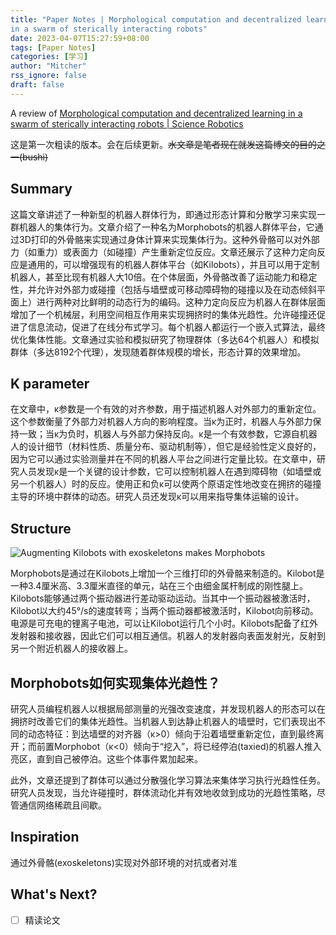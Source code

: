 ```yaml
---
title: "Paper Notes | Morphological computation and decentralized learning
in a swarm of sterically interacting robots"
date: 2023-04-07T15:27:59+08:00
tags: [Paper Notes]
categories: [学习]
author: "Mitcher"
rss_ignore: false
draft: false
---
```


A review of [Morphological computation and decentralized learning in a swarm of sterically interacting robots | Science Robotics](https://www.science.org/doi/10.1126/scirobotics.abo6140)

这是第一次粗读的版本。会在后续更新。~~水文章是笔者现在就发这篇博文的目的之一(bushi)~~

## Summary

这篇文章讲述了一种新型的机器人群体行为，即通过形态计算和分散学习来实现一群机器人的集体行为。文章介绍了一种名为Morphobots的机器人群体平台，它通过3D打印的外骨骼来实现通过身体计算来实现集体行为。这种外骨骼可以对外部力（如重力）或表面力（如碰撞）产生重新定位反应。文章还展示了这种力定向反应是通用的，可以增强现有的机器人群体平台（如Kilobots），并且可以用于定制机器人，甚至比现有机器人大10倍。在个体层面，外骨骼改善了运动能力和稳定性，并允许对外部力或碰撞（包括与墙壁或可移动障碍物的碰撞以及在动态倾斜平面上）进行两种对比鲜明的动态行为的编码。这种力定向反应为机器人在群体层面增加了一个机械层，利用空间相互作用来实现拥挤时的集体光趋性。允许碰撞还促进了信息流动，促进了在线分布式学习。每个机器人都运行一个嵌入式算法，最终优化集体性能。文章通过实验和模拟研究了物理群体（多达64个机器人）和模拟群体（多达8192个代理），发现随着群体规模的增长，形态计算的效果增加。

## K parameter

在文章中，κ参数是一个有效的对齐参数，用于描述机器人对外部力的重新定位。这个参数衡量了外部力对机器人方向的影响程度。当κ为正时，机器人与外部力保持一致；当κ为负时，机器人与外部力保持反向。κ是一个有效参数，它源自机器人的设计细节（材料性质、质量分布、驱动机制等），但它是经验性定义良好的，因为它可以通过实验测量并在不同的机器人平台之间进行定量比较。在文章中，研究人员发现κ是一个关键的设计参数，它可以控制机器人在遇到障碍物（如墙壁或另一个机器人）时的反应。使用正和负κ可以使两个原语定性地改变在拥挤的碰撞主导的环境中群体的动态。研究人员还发现κ可以用来指导集体运输的设计。

## Structure

![Augmenting Kilobots with exoskeletons makes Morphobots](https://mitcher-1316637614.cos.ap-nanjing.myqcloud.com/test/image-20230407164826663.png)

Morphobots是通过在Kilobots上增加一个三维打印的外骨骼来制造的。Kilobot是一种3.4厘米高、3.3厘米直径的单元，站在三个由细金属杆制成的刚性腿上。Kilobots能够通过两个振动器进行差动驱动运动。当其中一个振动器被激活时，Kilobot以大约45°/s的速度转弯；当两个振动器都被激活时，Kilobot向前移动。电源是可充电的锂离子电池，可以让Kilobot运行几个小时。Kilobots配备了红外发射器和接收器，因此它们可以相互通信。机器人的发射器向表面发射光，反射到另一个附近机器人的接收器上。

## Morphobots如何实现集体光趋性？

研究人员编程机器人以根据局部测量的光强改变速度，并发现机器人的形态可以在拥挤时改善它们的集体光趋性。当机器人到达静止机器人的墙壁时，它们表现出不同的动态特征：到达墙壁的对齐器（κ>0）倾向于沿着墙壁重新定位，直到最终离开；而前置Morphobot（κ<0）倾向于“挖入”，将已经停泊(taxied)的机器人推入亮区，直到自己被停泊。这些个体事件累加起来。

此外，文章还提到了群体可以通过分散强化学习算法来集体学习执行光趋性任务。研究人员发现，当允许碰撞时，群体流动化并有效地收敛到成功的光趋性策略，尽管通信网络稀疏且间歇。

## Inspiration

通过外骨骼(exoskeletons)实现对外部环境的对抗或者对准

## What's Next?

- [ ] 精读论文
